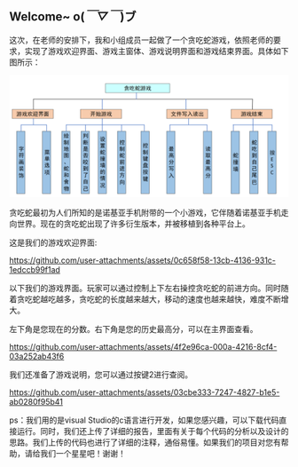 ## Welcome~   o(*￣▽￣*)ブ

这次，在老师的安排下，我和小组成员一起做了一个贪吃蛇游戏，依照老师的要求，实现了游戏欢迎界面、游戏主窗体、游戏说明界面和游戏结束界面。具体如下图所示：

![图片8](image/图片8.png)

贪吃蛇最初为人们所知的是诺基亚手机附带的一个小游戏，它伴随着诺基亚手机走向世界。现在的贪吃蛇出现了许多衍生版本，并被移植到各种平台上。

这是我们的游戏欢迎界面:

https://github.com/user-attachments/assets/0c658f58-13cb-4136-931c-1edccb99f1ad

以下我们的游戏界面。玩家可以通过控制上下左右操控贪吃蛇的前进方向。同时随着贪吃蛇越吃越多，贪吃蛇的长度越来越大，移动的速度也越来越快，难度不断增大。

左下角是您现在的分数。右下角是您的历史最高分，可以在主界面查看。

https://github.com/user-attachments/assets/4f2e96ca-000a-4216-8cf4-03a252ab43f6

我们还准备了游戏说明，您可以通过按键2进行查阅。

https://github.com/user-attachments/assets/03cbe333-7247-4827-b1e5-ab0280f95b41

ps：我们用的是visual Studio的c语言进行开发，如果您感兴趣，可以下载代码直接运行。同时，我们还上传了详细的报告，里面有关于每个代码的分析以及设计的思路。我们上传的代码也进行了详细的注释，通俗易懂。如果我们的项目对您有帮助，请给我们一个星星吧！谢谢！

